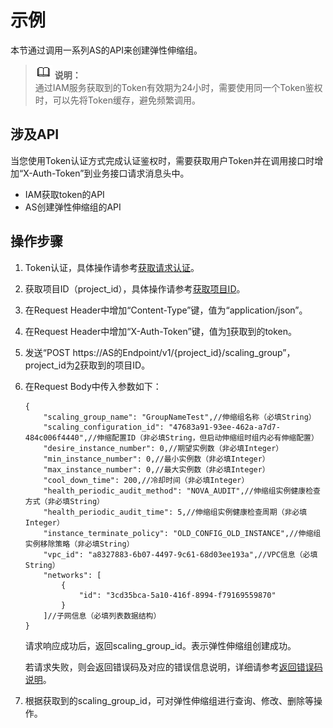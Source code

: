 # 示例<a name="ZH-CN_TOPIC_0135283610"></a>

本节通过调用一系列AS的API来创建弹性伸缩组。

>![](public_sys-resources/icon-note.gif) **说明：**   
>通过IAM服务获取到的Token有效期为24小时，需要使用同一个Token鉴权时，可以先将Token缓存，避免频繁调用。  

## 涉及API<a name="zh-cn_topic_0121682346_section872994"></a>

当您使用Token认证方式完成认证鉴权时，需要获取用户Token并在调用接口时增加“X-Auth-Token”到业务接口请求消息头中。

-   IAM获取token的API
-   AS创建弹性伸缩组的API

## 操作步骤<a name="zh-cn_topic_0121682346_section7856948"></a>

1.  <a name="zh-cn_topic_0121682346_li1837051910476"></a>Token认证，具体操作请参考[获取请求认证](获取请求认证.md)。
2.  <a name="li1997795173212"></a>获取项目ID（project\_id），具体操作请参考[获取项目ID](获取项目ID.md)。
3.  在Request Header中增加“Content-Type”键，值为“application/json”。
4.  在Request Header中增加“X-Auth-Token”键，值为[1](#zh-cn_topic_0121682346_li1837051910476)获取到的token。
5.  发送“POST  https://AS的Endpoint/v1/\{project\_id\}/scaling\_group”，project\_id为[2](#li1997795173212)获取到的项目ID。
6.  在Request Body中传入参数如下：

    ```
    {
        "scaling_group_name": "GroupNameTest",//伸缩组名称（必填String）
        "scaling_configuration_id": "47683a91-93ee-462a-a7d7-484c006f4440",//伸缩配置ID（非必填String，但启动伸缩组时组内必有伸缩配置）
        "desire_instance_number": 0,//期望实例数（非必填Integer）
        "min_instance_number": 0,//最小实例数（非必填Integer）
        "max_instance_number": 0,//最大实例数（非必填Integer）
        "cool_down_time": 200,//冷却时间（非必填Integer）
        "health_periodic_audit_method": "NOVA_AUDIT",//伸缩组实例健康检查方式（非必填String）
        "health_periodic_audit_time": 5,//伸缩组实例健康检查周期（非必填Integer）
        "instance_terminate_policy": "OLD_CONFIG_OLD_INSTANCE",//伸缩组实例移除策略（非必填String）
        "vpc_id": "a8327883-6b07-4497-9c61-68d03ee193a",//VPC信息（必填String）
        "networks": [
            {
                "id": "3cd35bca-5a10-416f-8994-f79169559870"
            }
        ]//子网信息（必填列表数据结构）
    } 
    ```

    请求响应成功后，返回scaling\_group\_id。表示弹性伸缩组创建成功。

    若请求失败，则会返回错误码及对应的错误信息说明，详细请参考[返回错误码说明](返回错误码说明.md)。

7.  根据获取到的scaling\_group\_id，可对弹性伸缩组进行查询、修改、删除等操作。

